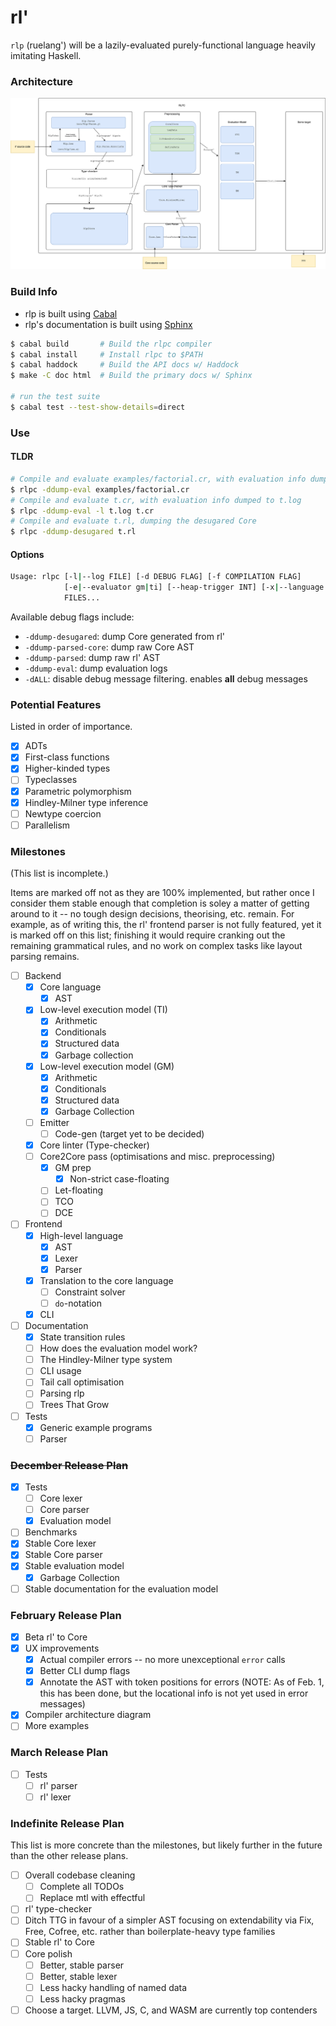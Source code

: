 # rl'

`rlp` (ruelang') will be a lazily-evaluated purely-functional language heavily
imitating Haskell.

### Architecture

![rlpc architecture diagram](/rlpc.drawio.svg)

### Build Info
* rlp is built using [Cabal](https://www.haskell.org/ghcup/)
* rlp's documentation is built using [Sphinx](https://www.sphinx-doc.org/en/master/)

```sh
$ cabal build       # Build the rlpc compiler
$ cabal install     # Install rlpc to $PATH
$ cabal haddock     # Build the API docs w/ Haddock
$ make -C doc html  # Build the primary docs w/ Sphinx

# run the test suite
$ cabal test --test-show-details=direct
```

### Use

#### TLDR

```sh
# Compile and evaluate examples/factorial.cr, with evaluation info dumped to stderr
$ rlpc -ddump-eval examples/factorial.cr
# Compile and evaluate t.cr, with evaluation info dumped to t.log
$ rlpc -ddump-eval -l t.log t.cr
# Compile and evaluate t.rl, dumping the desugared Core
$ rlpc -ddump-desugared t.rl
```

#### Options

```sh
Usage: rlpc [-l|--log FILE] [-d DEBUG FLAG] [-f COMPILATION FLAG] 
            [-e|--evaluator gm|ti] [--heap-trigger INT] [-x|--language rlp|core]
            FILES...
```

Available debug flags include:
* `-ddump-desugared`: dump Core generated from rl'
* `-ddump-parsed-core`: dump raw Core AST
* `-ddump-parsed`: dump raw rl' AST
* `-ddump-eval`: dump evaluation logs
* `-dALL`: disable debug message filtering. enables **all** debug messages

### Potential Features
Listed in order of importance.
- [x] ADTs
- [x] First-class functions
- [x] Higher-kinded types
- [ ] Typeclasses
- [x] Parametric polymorphism
- [x] Hindley-Milner type inference
- [ ] Newtype coercion
- [ ] Parallelism

### Milestones
(This list is incomplete.)

Items are marked off not as they are 100% implemented, but rather once I
consider them stable enough that completion is soley a matter of getting
around to it -- no tough design decisions, theorising, etc. remain. For
example, as of writing this, the rl' frontend parser is not fully featured,
yet it is marked off on this list; finishing it would require cranking out
the remaining grammatical rules, and no work on complex tasks like layout
parsing remains.

- [ ] Backend
    - [x] Core language
        - [x] AST
    - [x] Low-level execution model (TI)
        - [x] Arithmetic
        - [x] Conditionals
        - [x] Structured data
        - [x] Garbage collection
    - [x] Low-level execution model (GM)
        - [x] Arithmetic
        - [x] Conditionals
        - [x] Structured data
        - [x] Garbage Collection
    - [ ] Emitter
        - [ ] Code-gen (target yet to be decided)
    - [x] Core linter (Type-checker)
    - [ ] Core2Core pass (optimisations and misc. preprocessing)
        - [x] GM prep
            - [x] Non-strict case-floating
        - [ ] Let-floating
        - [ ] TCO
        - [ ] DCE
- [ ] Frontend
    - [x] High-level language
        - [x] AST
        - [x] Lexer
        - [x] Parser
    - [x] Translation to the core language
        - [ ] Constraint solver
        - [ ] `do`-notation
    - [x] CLI
- [ ] Documentation
    - [x] State transition rules
    - [ ] How does the evaluation model work?
    - [ ] The Hindley-Milner type system
    - [ ] CLI usage
    - [ ] Tail call optimisation
    - [ ] Parsing rlp
    - [ ] Trees That Grow
- [ ] Tests
    - [x] Generic example programs
    - [ ] Parser

### ~~December Release Plan~~
- [x] Tests
    - [ ] Core lexer
    - [ ] Core parser
    - [x] Evaluation model
- [ ] Benchmarks
- [x] Stable Core lexer
- [x] Stable Core parser
- [x] Stable evaluation model
    - [x] Garbage Collection
- [ ] Stable documentation for the evaluation model

### February Release Plan
- [x] Beta rl' to Core
- [x] UX improvements
    - [x] Actual compiler errors -- no more unexceptional `error` calls
    - [x] Better CLI dump flags
    - [x] Annotate the AST with token positions for errors (NOTE: As of Feb. 1,
      this has been done, but the locational info is not yet used in error messages)
- [x] Compiler architecture diagram
- [ ] More examples

### March Release Plan
- [ ] Tests
    - [ ] rl' parser
    - [ ] rl' lexer

### Indefinite Release Plan

This list is more concrete than the milestones, but likely further in the future
than the other release plans.

- [ ] Overall codebase cleaning
    - [ ] Complete all TODOs
    - [ ] Replace mtl with effectful
- [ ] rl' type-checker
- [ ] Ditch TTG in favour of a simpler AST focusing on extendability via Fix, Free, 
  Cofree, etc. rather than boilerplate-heavy type families
- [ ] Stable rl' to Core
- [ ] Core polish
    - [ ] Better, stable parser
    - [ ] Better, stable lexer
    - [ ] Less hacky handling of named data
    - [ ] Less hacky pragmas
- [ ] Choose a target. LLVM, JS, C, and WASM are currently top contenders
